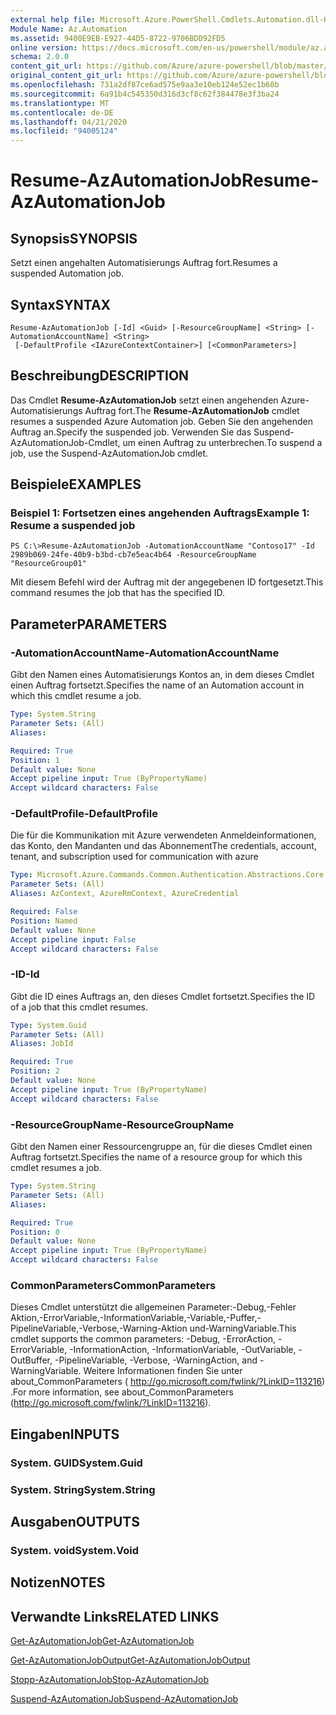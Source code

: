 ```yaml
---
external help file: Microsoft.Azure.PowerShell.Cmdlets.Automation.dll-Help.xml
Module Name: Az.Automation
ms.assetid: 9400E9EB-E927-44D5-8722-9706BDD92FD5
online version: https://docs.microsoft.com/en-us/powershell/module/az.automation/resume-azautomationjob
schema: 2.0.0
content_git_url: https://github.com/Azure/azure-powershell/blob/master/src/Automation/Automation/help/Resume-AzAutomationJob.md
original_content_git_url: https://github.com/Azure/azure-powershell/blob/master/src/Automation/Automation/help/Resume-AzAutomationJob.md
ms.openlocfilehash: 731a2df87ce6ad575e9aa3e10eb124e52ec1b60b
ms.sourcegitcommit: 6a91b4c545350d316d3cf8c62f384478e3f3ba24
ms.translationtype: MT
ms.contentlocale: de-DE
ms.lasthandoff: 04/21/2020
ms.locfileid: "94005124"
---
```

# <span data-ttu-id="efab1-101">Resume-AzAutomationJob</span><span class="sxs-lookup"><span data-stu-id="efab1-101">Resume-AzAutomationJob</span></span>

## <span data-ttu-id="efab1-102">Synopsis</span><span class="sxs-lookup"><span data-stu-id="efab1-102">SYNOPSIS</span></span>
<span data-ttu-id="efab1-103">Setzt einen angehalten Automatisierungs Auftrag fort.</span><span class="sxs-lookup"><span data-stu-id="efab1-103">Resumes a suspended Automation job.</span></span>

## <span data-ttu-id="efab1-104">Syntax</span><span class="sxs-lookup"><span data-stu-id="efab1-104">SYNTAX</span></span>

```
Resume-AzAutomationJob [-Id] <Guid> [-ResourceGroupName] <String> [-AutomationAccountName] <String>
 [-DefaultProfile <IAzureContextContainer>] [<CommonParameters>]
```

## <span data-ttu-id="efab1-105">Beschreibung</span><span class="sxs-lookup"><span data-stu-id="efab1-105">DESCRIPTION</span></span>
<span data-ttu-id="efab1-106">Das Cmdlet **Resume-AzAutomationJob** setzt einen angehenden Azure-Automatisierungs Auftrag fort.</span><span class="sxs-lookup"><span data-stu-id="efab1-106">The **Resume-AzAutomationJob** cmdlet resumes a suspended Azure Automation job.</span></span>
<span data-ttu-id="efab1-107">Geben Sie den angehenden Auftrag an.</span><span class="sxs-lookup"><span data-stu-id="efab1-107">Specify the suspended job.</span></span>
<span data-ttu-id="efab1-108">Verwenden Sie das Suspend-AzAutomationJob-Cmdlet, um einen Auftrag zu unterbrechen.</span><span class="sxs-lookup"><span data-stu-id="efab1-108">To suspend a job, use the Suspend-AzAutomationJob cmdlet.</span></span>

## <span data-ttu-id="efab1-109">Beispiele</span><span class="sxs-lookup"><span data-stu-id="efab1-109">EXAMPLES</span></span>

### <span data-ttu-id="efab1-110">Beispiel 1: Fortsetzen eines angehenden Auftrags</span><span class="sxs-lookup"><span data-stu-id="efab1-110">Example 1: Resume a suspended job</span></span>
```
PS C:\>Resume-AzAutomationJob -AutomationAccountName "Contoso17" -Id 2989b069-24fe-40b9-b3bd-cb7e5eac4b64 -ResourceGroupName "ResourceGroup01"
```

<span data-ttu-id="efab1-111">Mit diesem Befehl wird der Auftrag mit der angegebenen ID fortgesetzt.</span><span class="sxs-lookup"><span data-stu-id="efab1-111">This command resumes the job that has the specified ID.</span></span>

## <span data-ttu-id="efab1-112">Parameter</span><span class="sxs-lookup"><span data-stu-id="efab1-112">PARAMETERS</span></span>

### <span data-ttu-id="efab1-113">-AutomationAccountName</span><span class="sxs-lookup"><span data-stu-id="efab1-113">-AutomationAccountName</span></span>
<span data-ttu-id="efab1-114">Gibt den Namen eines Automatisierungs Kontos an, in dem dieses Cmdlet einen Auftrag fortsetzt.</span><span class="sxs-lookup"><span data-stu-id="efab1-114">Specifies the name of an Automation account in which this cmdlet resume a job.</span></span>

```yaml
Type: System.String
Parameter Sets: (All)
Aliases:

Required: True
Position: 1
Default value: None
Accept pipeline input: True (ByPropertyName)
Accept wildcard characters: False
```

### <span data-ttu-id="efab1-115">-DefaultProfile</span><span class="sxs-lookup"><span data-stu-id="efab1-115">-DefaultProfile</span></span>
<span data-ttu-id="efab1-116">Die für die Kommunikation mit Azure verwendeten Anmeldeinformationen, das Konto, den Mandanten und das Abonnement</span><span class="sxs-lookup"><span data-stu-id="efab1-116">The credentials, account, tenant, and subscription used for communication with azure</span></span>

```yaml
Type: Microsoft.Azure.Commands.Common.Authentication.Abstractions.Core.IAzureContextContainer
Parameter Sets: (All)
Aliases: AzContext, AzureRmContext, AzureCredential

Required: False
Position: Named
Default value: None
Accept pipeline input: False
Accept wildcard characters: False
```

### <span data-ttu-id="efab1-117">-ID</span><span class="sxs-lookup"><span data-stu-id="efab1-117">-Id</span></span>
<span data-ttu-id="efab1-118">Gibt die ID eines Auftrags an, den dieses Cmdlet fortsetzt.</span><span class="sxs-lookup"><span data-stu-id="efab1-118">Specifies the ID of a job that this cmdlet resumes.</span></span>

```yaml
Type: System.Guid
Parameter Sets: (All)
Aliases: JobId

Required: True
Position: 2
Default value: None
Accept pipeline input: True (ByPropertyName)
Accept wildcard characters: False
```

### <span data-ttu-id="efab1-119">-ResourceGroupName</span><span class="sxs-lookup"><span data-stu-id="efab1-119">-ResourceGroupName</span></span>
<span data-ttu-id="efab1-120">Gibt den Namen einer Ressourcengruppe an, für die dieses Cmdlet einen Auftrag fortsetzt.</span><span class="sxs-lookup"><span data-stu-id="efab1-120">Specifies the name of a resource group for which this cmdlet resumes a job.</span></span>

```yaml
Type: System.String
Parameter Sets: (All)
Aliases:

Required: True
Position: 0
Default value: None
Accept pipeline input: True (ByPropertyName)
Accept wildcard characters: False
```

### <span data-ttu-id="efab1-121">CommonParameters</span><span class="sxs-lookup"><span data-stu-id="efab1-121">CommonParameters</span></span>
<span data-ttu-id="efab1-122">Dieses Cmdlet unterstützt die allgemeinen Parameter:-Debug,-Fehler Aktion,-ErrorVariable,-InformationVariable,-Variable,-Puffer,-PipelineVariable,-Verbose,-Warning-Aktion und-WarningVariable.</span><span class="sxs-lookup"><span data-stu-id="efab1-122">This cmdlet supports the common parameters: -Debug, -ErrorAction, -ErrorVariable, -InformationAction, -InformationVariable, -OutVariable, -OutBuffer, -PipelineVariable, -Verbose, -WarningAction, and -WarningVariable.</span></span> <span data-ttu-id="efab1-123">Weitere Informationen finden Sie unter about_CommonParameters ( http://go.microsoft.com/fwlink/?LinkID=113216) .</span><span class="sxs-lookup"><span data-stu-id="efab1-123">For more information, see about_CommonParameters (http://go.microsoft.com/fwlink/?LinkID=113216).</span></span>

## <span data-ttu-id="efab1-124">Eingaben</span><span class="sxs-lookup"><span data-stu-id="efab1-124">INPUTS</span></span>

### <span data-ttu-id="efab1-125">System. GUID</span><span class="sxs-lookup"><span data-stu-id="efab1-125">System.Guid</span></span>

### <span data-ttu-id="efab1-126">System. String</span><span class="sxs-lookup"><span data-stu-id="efab1-126">System.String</span></span>

## <span data-ttu-id="efab1-127">Ausgaben</span><span class="sxs-lookup"><span data-stu-id="efab1-127">OUTPUTS</span></span>

### <span data-ttu-id="efab1-128">System. void</span><span class="sxs-lookup"><span data-stu-id="efab1-128">System.Void</span></span>

## <span data-ttu-id="efab1-129">Notizen</span><span class="sxs-lookup"><span data-stu-id="efab1-129">NOTES</span></span>

## <span data-ttu-id="efab1-130">Verwandte Links</span><span class="sxs-lookup"><span data-stu-id="efab1-130">RELATED LINKS</span></span>

[<span data-ttu-id="efab1-131">Get-AzAutomationJob</span><span class="sxs-lookup"><span data-stu-id="efab1-131">Get-AzAutomationJob</span></span>](./Get-AzAutomationJob.md)

[<span data-ttu-id="efab1-132">Get-AzAutomationJobOutput</span><span class="sxs-lookup"><span data-stu-id="efab1-132">Get-AzAutomationJobOutput</span></span>](./Get-AzAutomationJobOutput.md)

[<span data-ttu-id="efab1-133">Stopp-AzAutomationJob</span><span class="sxs-lookup"><span data-stu-id="efab1-133">Stop-AzAutomationJob</span></span>](./Stop-AzAutomationJob.md)

[<span data-ttu-id="efab1-134">Suspend-AzAutomationJob</span><span class="sxs-lookup"><span data-stu-id="efab1-134">Suspend-AzAutomationJob</span></span>](./Suspend-AzAutomationJob.md)


